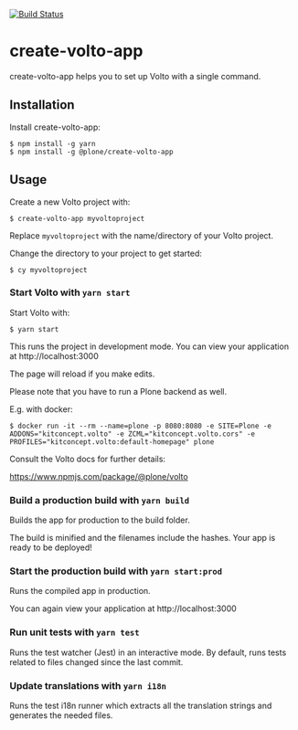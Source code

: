 [![Build Status](https://travis-ci.org/plone/create-volto-app.svg?branch=master)](https://travis-ci.org/plone/create-volto-app)

# create-volto-app

create-volto-app helps you to set up Volto with a single command.

## Installation

Install create-volto-app:

```
$ npm install -g yarn
$ npm install -g @plone/create-volto-app
```

## Usage

Create a new Volto project with:

```
$ create-volto-app myvoltoproject
```

Replace `myvoltoproject` with the name/directory of your Volto project.

Change the directory to your project to get started:

```
$ cy myvoltoproject
```

### Start Volto with `yarn start`

Start Volto with:

````
$ yarn start
````

This runs the project in development mode.
You can view your application at http://localhost:3000

The page will reload if you make edits.

Please note that you have to run a Plone backend as well.

E.g. with docker:

````
$ docker run -it --rm --name=plone -p 8080:8080 -e SITE=Plone -e ADDONS="kitconcept.volto" -e ZCML="kitconcept.volto.cors" -e PROFILES="kitconcept.volto:default-homepage" plone
````

Consult the Volto docs for further details:

https://www.npmjs.com/package/@plone/volto

### Build a production build with `yarn build`

Builds the app for production to the build folder.

The build is minified and the filenames include the hashes. Your app is ready to be deployed!

### Start the production build with `yarn start:prod`

Runs the compiled app in production.

You can again view your application at http://localhost:3000

### Run unit tests with `yarn test`

Runs the test watcher (Jest) in an interactive mode. By default, runs tests related to files changed since the last commit.

### Update translations with `yarn i18n`

Runs the test i18n runner which extracts all the translation strings and generates the needed files.
